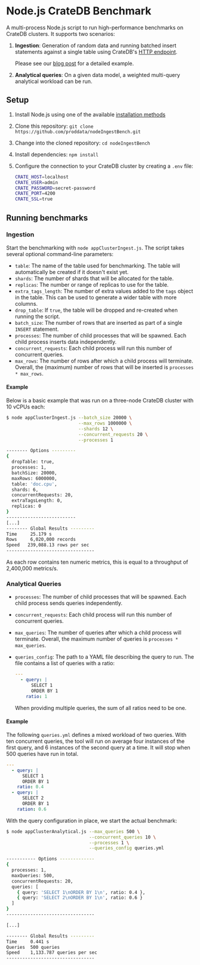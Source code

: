 # Node.js CrateDB Benchmark

A multi-process Node.js script to run high-performance benchmarks on CrateDB clusters.
It supports two scenarios:

1. **Ingestion**: Generation of random data and running batched insert statements against a single table using CrateDB's [HTTP endpoint](https://crate.io/docs/crate/reference/en/latest/interfaces/http.html).

   Please see our [blog post](https://crate.io/blog/how-we-scaled-ingestion-to-one-million-rows-per-second) for a detailed example.
2. **Analytical queries**: On a given data model, a weighted multi-query analytical workload can be run.

## Setup

1. Install Node.js using one of the available [installation methods](https://nodejs.org/en/download/current/)
2. Clone this repository: `git clone https://github.com/proddata/nodeIngestBench.git`
3. Change into the cloned repository: `cd nodeIngestBench`
4. Install dependencies: `npm install`
5. Configure the connection to your CrateDB cluster by creating a `.env` file:

   ```bash
   CRATE_HOST=localhost
   CRATE_USER=admin
   CRATE_PASSWORD=secret-password
   CRATE_PORT=4200
   CRATE_SSL=true
   ```

## Running benchmarks

### Ingestion

Start the benchmarking with `node appClusterIngest.js`. The script takes several optional command-line parameters:

* `table`: The name of the table used for benchmarking. The table will automatically be created if it doesn't exist yet.
* `shards`: The number of shards that will be allocated for the table.
* `replicas`: The number or range of replicas to use for the table.
* `extra_tags_length`: The number of extra values added to the `tags` object in the table. This can be used to generate a wider table with more columns.
* `drop_table`: If `true`, the table will be dropped and re-created when running the script.
* `batch_size`: The number of rows that are inserted as part of a single `INSERT` statement.
* `processes`: The number of child processes that will be spawned. Each child process inserts data independently.
* `concurrent_requests`: Each child process will run this number of concurrent queries.
* `max_rows`: The number of rows after which a child process will terminate. Overall, the (maximum) number of rows that will be inserted is `processes * max_rows`.

#### Example

Below is a basic example that was run on a three-node CrateDB cluster with 10 vCPUs each:

```bash
$ node appClusterIngest.js --batch_size 20000 \
                           --max_rows 1000000 \
                           --shards 12 \
                           --concurrent_requests 20 \
                           --processes 1

-------- Options ---------
{
  dropTable: true,
  processes: 1,
  batchSize: 20000,
  maxRows: 6000000,
  table: 'doc.cpu',
  shards: 6,
  concurrentRequests: 20,
  extraTagsLength: 0,
  replicas: 0
}
--------------------------
[...]
-------- Global Results ---------
Time	 25.179 s
Rows	 6,020,000 records
Speed	239,088.13 rows per sec
---------------------------------
```

As each row contains ten numeric metrics, this is equal to a throughput of 2,400,000 metrics/s.

### Analytical Queries

* `processes`: The number of child processes that will be spawned. Each child process sends queries independently.
* `concurrent_requests`: Each child process will run this number of concurrent queries.
* `max_queries`: The number of queries after which a child process will terminate. Overall, the maximum number of queries is `processes * max_queries`.
* `queries_config`: The path to a YAML file describing the query to run. The file contains a list of queries with a ratio:

  ```yaml
  ---
    - query: |
        SELECT 1
        ORDER BY 1
      ratio: 1
  ```

  When providing multiple queries, the sum of all ratios need to be one.

#### Example

The following `queries.yml` defines a mixed workload of two queries. With ten concurrent queries, the tool will run on average four instances of the first query, and 6 instances of the second query at a time. It will stop when 500 queries have run in total.

```yaml
---
  - query: |
      SELECT 1
      ORDER BY 1
    ratio: 0.4
  - query: |
      SELECT 2
      ORDER BY 1
    ration: 0.6
```

With the query configuration in place, we start the actual benchmark:

```bash
$ node appClusterAnalytical.js --max_queries 500 \
                               --concurrent_queries 10 \
                               --processes 1 \
                               --queries_config queries.yml

----------- Options -------------
{
  processes: 1,
  maxQueries: 500,
  concurrentRequests: 20,
  queries: [
    { query: 'SELECT 1\nORDER BY 1\n', ratio: 0.4 },
    { query: 'SELECT 2\nORDER BY 1\n', ratio: 0.6 }
  ]
}
---------------------------------

[...]

-------- Global Results ---------
Time	 0.441 s
Queries	 500 queries
Speed	 1,133.787 queries per sec
---------------------------------
```
